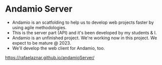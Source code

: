 # Andamio Server


* Andamio is an scatfolding to help us to develop web projects faster by using agile methodologies.
* This is the server part (API) and it's been developed by my students & I.
* Andamio is an unfinished project. We're working now in this project. We expect to be mature @ 2023.
* We'll develop the web client for Andamio, too.

https://rafaelaznar.github.io/andamioServer/

